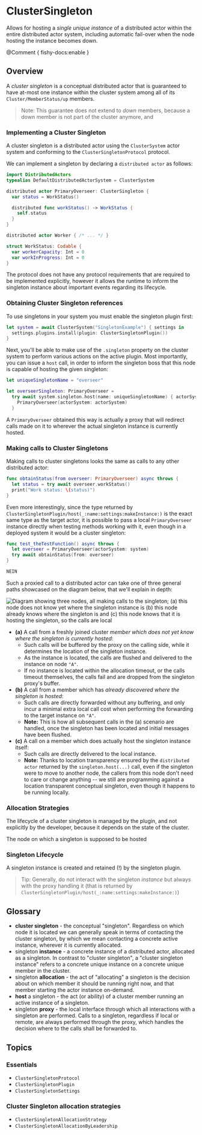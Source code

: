 # ClusterSingleton

Allows for hosting a _single unique instance_ of a distributed actor within the entire distributed actor system, 
including automatic fail-over when the node hosting the instance becomes down. 

@Comment { fishy-docs:enable }

## Overview

A _cluster singleton_ is a conceptual distributed actor that is guaranteed to have at-most one instance within the cluster system among all of its ``Cluster/MemberStatus/up`` members.

> Note: This guarantee does not extend to _down_ members, because a down member is not part of the cluster anymore, and 

### Implementing a Cluster Singleton

A cluster singleton is a distributed actor using the ``ClusterSystem`` actor system and conforming to the ``ClusterSingletonProtocol`` protocol.

We can implement a singleton by declaring a `distributed actor` as follows:

```swift
import DistributedActors
typealias DefaultDistributedActorSystem = ClusterSystem
```

```swift
distributed actor PrimaryOverseer: ClusterSingleton {
  var status = WorkStatus()

  distributed func workStatus() -> WorkStatus { 
    self.status
  }
}

distributed actor Worker { /* ... */ }

struct WorkStatus: Codable { 
  var workerCapacity: Int = 0
  var workInProgress: Int = 0
}
``` 

The protocol does not have any protocol requirements that are required to be implemented explicitly, however it allows the runtime to inform the singleton instance about important events regarding its lifecycle.


### Obtaining Cluster Singleton references

To use singletons in your system you must enable the singleton plugin first:

```swift
let system = await ClusterSystem("SingletonExample") { settings in
  settings.plugins.install(plugin: ClusterSingletonPlugin())
}
```

Next, you'll be able to make use of the `.singleton` property on the cluster system to perform various actions on the active plugin.
Most importantly, you can issue a `host` call, in order to inform the singleton boss that this node is capable of hosting the given singleton:

```swift
let uniqueSingletonName = "overseer"

let overseerSingleton: PrimaryOverseer =    
  try await system.singleton.host(name: uniqueSingletonName) { actorSystem in 
    PrimaryOverseer(actorSystem: actorSystem)
  }
```

A `PrimaryOverseer` obtained this way is actually a proxy that will redirect calls made on it to wherever the actual singleton instance is currently hosted.


### Making calls to Cluster Singletons

Making calls to cluster singletons looks the same as calls to any other distributed actor:

```swift
func obtainStatus(from overseer: PrimaryOverseer) async throws { 
  let status = try await overseer.workStatus() 
  print("Work status: \(status)")
}
```

Even more interestingly, since the type returned by ``ClusterSingletonPlugin/host(_:name:settings:makeInstance:)`` is the exact same type as the target actor,
it is possible to pass a local `PrimaryOverseer` instance directly when testing methods working with it, even though in a deployed system it would be a cluster singleton:

```swift
func test_theTestFunction() async throws {
  let overseer = PrimaryOverseer(actorSystem: system)
  try await obtainStatus(from: overseer)
}

NEIN
```

Such a proxied call to a distributed actor can take one of three general paths showcased on the diagram below, that we'll explain in depth:

![Diagram showing three nodes, all making calls to the singleton; (a) this node does not know yet where the singleton instance is (b) this node already knows where the singleton is and (c) this node knows that it is hosting the singleton, so the calls are local](cluster_singleton_calls.png)

- **(a)** A call from a freshly joined cluster _member which does not yet know where the singleton is currently hosted_:
    - Such calls will be buffered by the proxy on the calling side, while it determines the location of the singleton instance.
    - As the instance is located, the calls are flushed and delivered to the instance on node `"A"`.
    - If no instance is located within the allocation timeout, or the calls timeout themselves, the calls fail and are dropped from the singleton proxy's buffer.
- **(b)** A call from a member which has _already discovered where the singleton is hosted_:
    - Such calls are directly forwarded without any buffering, and only incur a minimal extra local call cost when performing the forwarding to the target instance on `"A"`.
    - **Note:** This is how all subsequent calls in the (a) scenario are handled, once the singleton has been located and initial messages have been flushed.
- **(c)** A call on a member which does actually host the singleton instance itself:
    - Such calls are directly delivered to the local instance.
    - **Note:** Thanks to location transparency ensured by the `distributed actor` returned by the `singleton.host(...)` call, even if the singleton were to move to another node, the callers from this node don't need to care or change anything -- we still are programming against a location transparent conceptual singleton, even though it happens to be running locally.

### Allocation Strategies

The lifecycle of a cluster singleton is managed by the plugin, and not explicitly by the developer, because it depends on the state of the cluster.

The node on which a singleton is supposed to be hosted

### Singleton Lifecycle

A singleton instance is created and retained (!) by the singleton plugin.

> Tip: Generally, do not interact with the singleton _instance_ but always with the proxy handling it (that is returned by ``ClusterSingletonPlugin/host(_:name:settings:makeInstance:)``)


## Glossary

- **cluster singleton** - the conceptual "singleton". Regardless on which node it is located we can generally speak in terms of contacting the cluster singleton, by which we mean contacting a concrete active instance, wherever it is currently allocated.
- singleton **instance** - a concrete instance of a distributed actor, allocated as a singleton. In contrast to "cluster singleton", a "cluster singleton instance" refers to a concrete unique instance on a concrete unique member in the cluster. 
- singleton **allocation** - the act of "allocating" a singleton is the decision about on which member it should be running right now, and that member starting the actor instance on-demand.
- **host** a singleton - the act (or ability) of a cluster member running an active instance of a singleton.
- singleton **proxy** - the local interface through which all interactions with a singleton are performed. Calls to a singleton, regardless if local or remote, are always performed through the proxy, which handles the decision where to the calls shall be forwarded to.

## Topics

### Essentials

- ``ClusterSingletonProtocol``
- ``ClusterSingletonPlugin``
- ``ClusterSingletonSettings``

### Cluster Singleton allocation strategies

- ``ClusterSingletonAllocationStrategy``
- ``ClusterSingletonAllocationByLeadership``
